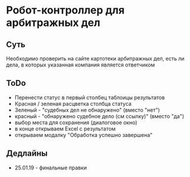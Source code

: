 # Робот-контроллер для арбитражных дел

## Суть

Необходимо проверить на сайте картотеки арбитражных дел, есть ли дела, в которых указанная компания является ответчиком

## ToDo

* Перенести статус в первый столбец таблоицы результатов
* Красная / зеленая расцветка столбца статуса
* Зеленый - "судебных дел не обнаружено" (вместо "нет")
* красный - "обнаружено судебное дело (см ссылку)" (вместо "да")
* выбор места для сохранения (диалоговое окно)
* в конце открываем Excel с результатом
* открываем модалку "Обработка успешно завершена"

## Дедлайны

* 25.01.19 - финальные правки 
